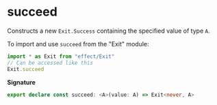 # succeed

Constructs a new `Exit.Success` containing the specified value of type `A`.

To import and use `succeed` from the "Exit" module:

```ts
import * as Exit from "effect/Exit"
// Can be accessed like this
Exit.succeed
```

**Signature**

```ts
export declare const succeed: <A>(value: A) => Exit<never, A>
```
